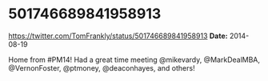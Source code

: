 # 501746689841958913
https://twitter.com/TomFrankly/status/501746689841958913
**Date:** 2014-08-19

Home from #PM14! Had a great time meeting @mikevardy, @MarkDealMBA, @VernonFoster, @ptmoney, @deaconhayes, and others!
